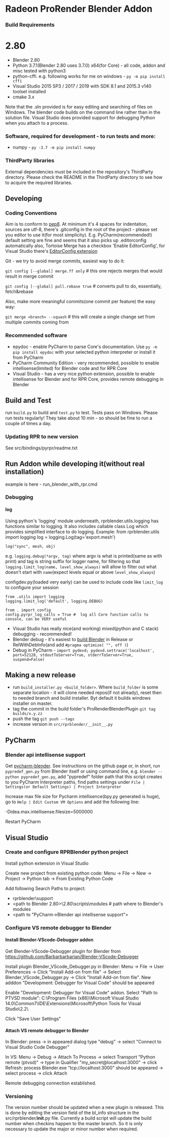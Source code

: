 # Radeon ProRender Blender Addon

### Build Requirements

2.80
====
- Blender 2.80
- Python 3.7.1(Blender 2.80 uses 3.7.0) x64(for Core) - all code, addon and misc tested with python3
- python-cffi. e.g. following works for me on windows - `py -m pip install cffi`
- Visual Studio 2015 SP3 / 2017 / 2019 with SDK 8.1 and 2015.3 v140 toolset installed
- cmake 3.x

Note that the .sln provided is for easy editing and searching of files on Windows.  The blender
code builds on the command line rather than in the solution file.  Visual Studio does provided
support for debugging Python when you attach to a process.

### Software, required for development - to run tests and more:

- numpy - `py -3.7 -m pip install numpy`

### ThirdParty libraries

External dependencies must be included in the repository's ThirdParty directory. Please check the README in the ThirdParty directory to see  how to acquire the required libraries.

## Developing

### Coding Conventions

Aim is to conform to [pep8](https://www.python.org/dev/peps/pep-0008/). 
At minimum it's 4 spaces for indentation, sources are utf-8, there's .gitconfig in the root of the project - please set you editor to use it(for most simplicity). E.g. PyCharm(recommended!) default setting are fine and seems that it also picks up .editorconfig automatically also, Tortoise Merge has a checkbox 'Enable EditorConfig', for Visual Studio there's [EditorConfig extension](https://visualstudiogallery.msdn.microsoft.com/c8bccfe2-650c-4b42-bc5c-845e21f96328)

Git - we try to avoid merge commits, easiest way to do it:

`git config [--global] merge.ff only` # this one rejects merges that would result in merge commit
 
`git config [--global] pull.rebase true` # converts pull to do, essentially, fetch&rebase 

Also, make more meaningful commits(one commit per feature) the easy way: 

`git merge <branch> --squash` # this will create a single change set from multiple commits coming from <branch>

### Recommended software

- epydoc - enable PyCharm to parse Core's documentation. Use `py -m pip install epydoc` with your selected python interpreter or install it from PyCharm 
- PyCharm Community Edition - very recommended, possible to enable intellisense(limited) for Blender code and for RPR Core
- Visual Studio - has a very nice python extension, possible to enable intellisense for Blender and for RPR Core, provides remote debugging in Blender

## Build and Test

run `build.py` to build and `test.py` to test. Tests pass on Windows. Please run tests regularly! They take about 10 min - so should be fine to run a couple of times a day.

### Updating RPR to new version

See src/bindings/pyrpr/readme.txt

## Run Addon while developing it(without real installation)

example is here - run_blender_with_rpr.cmd

### Debugging

#### log
Using python's 'logging' module underneath, rprblender.utils.logging has functions similar to logging. It also includes callable class Log which provides simplified interface to do logging.
Example:
    from rprblender.utils import logging
    log = logging.Log(tag='export.mesh')

    log("sync", mesh, obj)

e.g. `logging.debug(*argv, tag)` where argv is what is printed(same as with print) and tag is string suffix for logger name, for filtering
so that `logging.limit_log(name, level_show_always)` will allow to filter out what doesn't start with `name`(expect levels equal or above `level_show_always`)

 configdev.py(loaded very early) can be used to include code like `limit_log` to configure your session

    from .utils import logging
    logging.limit_log('default', logging.DEBUG)
    
    from . import config
    config.pyrpr_log_calls = True #  log all Core function calls to console, can be VERY useful

- Visual Studio has really nice(and working) mixed(python and C stack) debugging - recommended! 
- Blender debug - it's easiest to [build Blender](https://wiki.blender.org/index.php/Dev:Doc/Building_Blender/Windows/msvc/CMake) in Release or RelWithDebInfo(and add ``#pragma optimize( "", off )``) 
- Debug in PyCharm - `import pydevd; pydevd.settrace('localhost', port=52128, stdoutToServer=True, stderrToServer=True, suspend=False)`

## Making a new release

- run `build_installer.py <build_folder>`. Where `build_folder` is some separate location - it will clone needed repos(if not already), reset then to needed branch and build installer. Byt default it builds windows installer on master.  
- tag the commit in the build folder's ProRenderBlenderPlugin `git tag builds/x.y.zz`
- push the tag `git push --tags` 
- increase version in `src/rprblender/__init__.py`

## PyCharm

### Blender api intellisense support

Get [pycharm-blender](https://github.com/mutantbob/pycharm-blender). See instructions on the github page or, in short, 
run `pypredef_gen.py` from Blender itself or using command line, e.g. `blender --python pypredef_gen.py`,
add "pypredef" folder path that this script creates to you PyCharm Interpreter paths, find paths settings under `File | Settings(or Default Settings) | Project Interpreter`
 
Increase max file size for Pycharm intellisence(bpy.py generated is huge), go to `Help | Edit Custom VM Options` and add the following line:

  -Didea.max.intellisense.filesize=5000000

Restart PyCharm

## Visual Studio

### Create and configure RPRBlender python project 

Install python extension in Visual Studio

Create new project from existing python code: Menu -> File -> New -> Project -> Python tab -> From Existing Python Code

Add following Search Paths to project:
  - rprblender\support
  - <path to Blender 2.80>\2.80\scripts\modules   # path where to Blender's modules
  - <path to "PyCharm->Blender api intellisense support">

### Configure VS remote debugger to Blender

#### Install Blender-VScode-Debugger addon

Get Blender-VScode-Debugger plugin for Blender from https://github.com/Barbarbarbarian/Blender-VScode-Debugger

Install plugin Blender_VScode_Debugger.py in Blender: Menu -> File -> User Preferences -> Click "Install Add-on from file" -> Select Blender_VScode_Debugger.py -> Click "Install Add-on from file". New adddon "Development: Debugger for Visual Code" should be appeared

Enable "Development: Debugger for Visual Code" addon. Select "Path to PTVSD module": C:\Program Files (x86)\Microsoft Visual Studio 14.0\Common7\IDE\Extensions\Microsoft\Python Tools for Visual Studio\2.2\

Click "Save User Settings"

#### Attach VS remote debugger to Blender

In Blender: press <Space> -> in appeared dialog type "debug" -> select "Connect to Visual Studio Code Debugger"

In VS: Menu -> Debug -> Attach To Process -> select Transport "Python remote (ptvsd)" -> type in Qualifier "my_secret@localhost:3000" -> click Refresh: process Blender.exe "tcp://localhost:3000" should be appeared -> select process -> click Attach

Remote debugging connection established.
 

### Versioning

The version number should be updated when a new plugin is released.  This is done by editing the version field
of the bl_info structure in the src/rprblender/__init__.py file. Currently a build script will update the build
number when checkins happen to the master branch.  So it is only necessary to update the major or minor number
when required.

